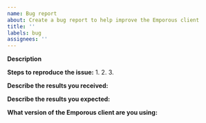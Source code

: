 ```yaml
---
name: Bug report
about: Create a bug report to help improve the Emporous client
title: ''
labels: bug
assignees: ''
---
```


<!--
If you are reporting a new issue, make sure that we do not have any duplicates
already open. You can ensure this by searching the issue list for this
repository. If there is a duplicate, please close your issue and add a comment
to the existing issue instead.
-->

**Description**

<!--
Briefly describe the problem you are having in a few paragraphs.
-->

**Steps to reproduce the issue:**
1.
2.
3.

**Describe the results you received:**

**Describe the results you expected:**

**What version of the Emporous client are you using:**
<!--
Output of "emporous version"
-->